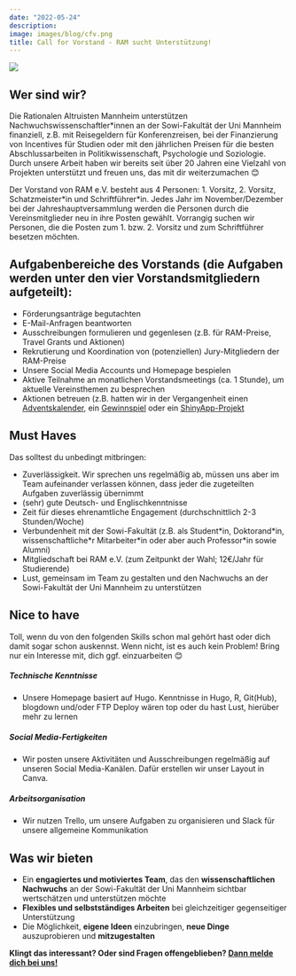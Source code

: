 ```yaml
---
date: "2022-05-24"
description: 
image: images/blog/cfv.png
title: Call for Vorstand - RAM sucht Unterstützung!
---
```


![](/images/blog/cfv.png)

## Wer sind wir?
Die Rationalen Altruisten Mannheim unterstützen Nachwuchswissenschaftler\*innen an der Sowi-Fakultät der Uni Mannheim finanziell, z.B. mit Reisegeldern für Konferenzreisen, bei der Finanzierung von Incentives für Studien oder mit den jährlichen Preisen für die besten Abschlussarbeiten in Politikwissenschaft, Psychologie und Soziologie. Durch unsere Arbeit haben wir bereits seit über 20 Jahren eine Vielzahl von Projekten unterstützt und freuen uns, das mit dir weiterzumachen 😊

Der Vorstand von RAM e.V. besteht aus 4 Personen: 1. Vorsitz, 2. Vorsitz, Schatzmeister\*in und Schriftführer\*in. Jedes Jahr im November/Dezember bei der Jahreshauptversammlung werden die Personen durch die Vereinsmitglieder neu in ihre Posten gewählt. Vorrangig suchen wir Personen, die die Posten zum 1. bzw. 2. Vorsitz und zum Schriftführer besetzen möchten.

## Aufgabenbereiche des Vorstands (die Aufgaben werden unter den vier Vorstandsmitgliedern aufgeteilt):

- Förderungsanträge begutachten
- E-Mail-Anfragen beantworten
- Ausschreibungen formulieren und gegenlesen (z.B. für RAM-Preise, Travel Grants und Aktionen)
- Rekrutierung und Koordination von (potenziellen) Jury-Mitgliedern der RAM-Preise
- Unsere Social Media Accounts und Homepage bespielen
- Aktive Teilnahme an monatlichen Vorstandsmeetings (ca. 1 Stunde), um aktuelle Vereinsthemen zu besprechen
- Aktionen betreuen (z.B. hatten wir in der Vergangenheit einen [Adventskalender](https://instagram.com/rationale.altruisten?utm_medium=copy_link), ein [Gewinnspiel](https://www.ram-ev.de/blog/gewinner-gewinnspiel/) oder ein [ShinyApp-Projekt](https://www.ram-ev.de/blog/ram-shiny/)

## Must Haves

Das solltest du unbedingt mitbringen:

- Zuverlässigkeit. Wir sprechen uns regelmäßig ab, müssen uns aber im Team aufeinander verlassen können, dass jeder die zugeteilten Aufgaben zuverlässig übernimmt
- (sehr) gute Deutsch- und Englischkenntnisse 
- Zeit für dieses ehrenamtliche Engagement (durchschnittlich 2-3 Stunden/Woche)
- Verbundenheit mit der Sowi-Fakultät (z.B. als Student\*in, Doktorand\*in, wissenschaftliche\*r Mitarbeiter\*in oder aber auch Professor\*in sowie Alumni) 
- Mitgliedschaft bei RAM e.V. (zum Zeitpunkt der Wahl; 12€/Jahr für Studierende)
- Lust, gemeinsam im Team zu gestalten und den Nachwuchs an der Sowi-Fakultät der Uni Mannheim zu unterstützen

## Nice to have

Toll, wenn du von den folgenden Skills schon mal gehört hast oder dich damit sogar schon auskennst. Wenn nicht, ist es auch kein Problem! Bring nur ein Interesse mit, dich ggf. einzuarbeiten 😊

##### Technische Kenntnisse

- Unsere Homepage basiert auf Hugo. Kenntnisse in Hugo, R, Git(Hub), blogdown und/oder FTP Deploy wären top oder du hast Lust, hierüber mehr zu lernen

##### Social Media-Fertigkeiten

- Wir posten unsere Aktivitäten und Ausschreibungen regelmäßig auf unseren Social Media-Kanälen. Dafür erstellen wir unser Layout in Canva.

##### Arbeitsorganisation

- Wir nutzen Trello, um unsere Aufgaben zu organisieren und Slack für unsere allgemeine Kommunikation

## Was wir bieten

- Ein **engagiertes und motiviertes Team**, das den **wissenschaftlichen Nachwuchs** an der Sowi-Fakultät der Uni Mannheim sichtbar wertschätzen und unterstützen möchte
- **Flexibles und selbstständiges Arbeiten** bei gleichzeitiger gegenseitiger Unterstützung
- Die Möglichkeit, **eigene Ideen** einzubringen, **neue Dinge** auszuprobieren und **mitzugestalten**


**Klingt das interessant? Oder sind Fragen offengeblieben? [Dann melde dich bei uns!](mailto:vorstand@ram-ev.de)** 

